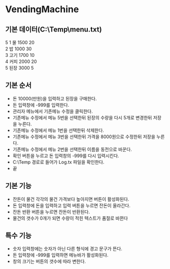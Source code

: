# VendingMachine
## 기본 데이터(C:\Temp\menu.txt)
5
1 물 1500 20  
2 밥 1000 30  
3 고기 1700 10  
4 커피 2000 20  
5 된장 3000 5  

## 기본 순서
- 돈 10000(만원)을 입력하고 된장을 구매한다.
- 돈 입력창에 -999를 입력한다.
- 관리자 메뉴에서 기존메뉴 수정을 클릭한다.
- 기존메뉴 수정에서 메뉴 5번을 선택한뒤 된장의 수량을 다시 5개로 변경한뒤 저장을 누른다.
- 기존메뉴 수정에서 메뉴 1번을 선택한뒤 삭제한다.
- 기존메뉴 수정에서 메뉴 3번을 선택한뒤 가격을 8000원으로 수정한뒤 저장을 누른다.
- 기존메뉴 수정에서 메뉴 2번을 선택한뒤 이름을 동전으로 바꾼다.
- 확인 버튼을 누르고 돈 입력창의 -999를 다시 입력시킨다.
- C:\Temp 경로로 들어가 Log.tx 파일을 확인한다.
- 끝

## 기본 기능
- 잔돈이 물건 각각의 물건 가격보다 높아지면 버튼이 활성화된다.
- 돈 입력창에 돈을 입력하고 입력 버튼을 누르면 잔돈이 올라간다.
- 잔돈 반환 버튼을 누르면 잔돈이 반환된다.
- 물건의 갯수가 0개가 되면 수량이 적힌 텍스트가 품절로 바뀐다

## 특수 기능
- 숫자 입력창에는 숫자가 아닌 다른 형식에 경고 문구가 뜬다.
- 돈 입력창에 -999를 입력하면 메뉴바가 활성화된다.
- 창의 크기는 버튼의 갯수에 따라 변한다.

